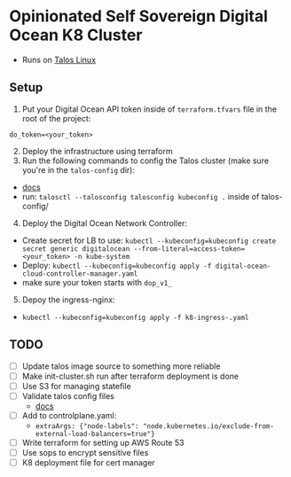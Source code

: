 # Opinionated Self Sovereign Digital Ocean K8 Cluster
* Runs on [Talos Linux](https://www.talos.dev/)

## Setup
1. Put your Digital Ocean API token inside of `terraform.tfvars` file in the root of the project:
```
do_token=<your_token>
```
2. Deploy the infrastructure using terraform
3. Run the following commands to config the Talos cluster (make sure you're in the `talos-config` dir):
  * [docs](https://www.talos.dev/v1.0/talos-guides/install/cloud-platforms/digitalocean/#bootstrap-etcd)
  * run: `talosctl --talosconfig talosconfig kubeconfig .` inside of talos-config/
4. Deploy the Digital Ocean Network Controller:
  * Create secret for LB to use: `kubectl --kubeconfig=kubeconfig create secret generic digitalocean --from-literal=access-token=<your_token> -n kube-system`
  * Deploy: `kubectl --kubeconfig=kubeconfig apply -f digital-ocean-cloud-controller-manager.yaml`
  * make sure your token starts with `dop_v1_`
5. Depoy the ingress-nginx:
  * `kubectl --kubeconfig=kubeconfig apply -f k8-ingress-.yaml`

## TODO
- [ ] Update talos image source to something more reliable
- [ ] Make init-cluster.sh run after terraform deployment is done
- [ ] Use S3 for managing statefile
- [ ] Validate talos config files
  * [docs](https://www.talos.dev/v1.0/talos-guides/install/cloud-platforms/digitalocean/#validate-the-configuration-files)
- [ ] Add to controlplane.yaml:
    * `extraArgs: {"node-labels": "node.kubernetes.io/exclude-from-external-load-balancers=true"}`
- [ ] Write terraform for setting up AWS Route 53
- [ ] Use sops to encrypt sensitive files
- [ ] K8 deployment file for cert manager
